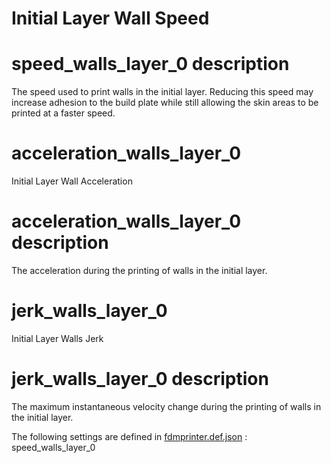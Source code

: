 # Initial Layer Wall Speed


# speed_walls_layer_0 description
The speed used to print walls in the initial layer. Reducing this speed may increase adhesion to the build plate while still allowing the skin areas to be printed at a faster speed.


# acceleration_walls_layer_0
Initial Layer Wall Acceleration


# acceleration_walls_layer_0 description
The acceleration during the printing of walls in the initial layer.


# jerk_walls_layer_0
Initial Layer Walls Jerk


# jerk_walls_layer_0 description
The maximum instantaneous velocity change during the printing of walls in the initial layer.

The following settings are defined in [fdmprinter.def.json](https://github.com/smartavionics/Cura/blob/mb-master/resources/definitions/fdmprinter.def.json) : speed_walls_layer_0
